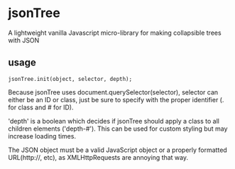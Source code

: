 # jsonTree
A lightweight vanilla Javascript micro-library for making collapsible trees with JSON

## usage

  ```
  jsonTree.init(object, selector, depth);
  ```

Because jsonTree uses document.querySelector(selector), selector can either be an ID or class, just be sure to specify with the proper identifier (. for class and # for ID).

'depth' is a boolean which decides if jsonTree should apply a class to all children elements ('depth-#'). This can be used for custom styling but may increase loading times. 

The JSON object must be a valid JavaScript object or a properly formatted URL(http://, etc), as XMLHttpRequests are annoying that way.
